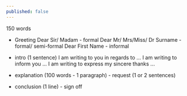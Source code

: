 ```yaml
---
published: false
---
```

150 words
- Greeting
Dear Sir/ Madam - formal
Dear Mr/ Mrs/Miss/ Dr Surname - formal/ semi-formal
Dear First Name - informal

- intro (1 sentence)
I am writing to you in regards to ...
I am writing to inform you ...
I am writing to express my sincere thanks ...

- explanation (100 words - 1 paragraph) - request (1 or 2 sentences)
- conclusion (1 line) - sign off

